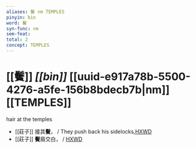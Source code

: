 ```yaml
---
aliases: 鬢 nm TEMPLES
pinyin: bìn
word: 鬢
syn-func: nm
sem-feat: 
total: 2
concept: TEMPLES 
---
```

# [[鬢]] *[[bìn]]*  [[uuid-e917a78b-5500-4276-a5fe-156b8bdecb7b|nm]] [[TEMPLES]]
hair at the temples
 - [[莊子]] 接其**鬢**， / They push back his sidelocks,[HXWD](https://hxwd.org/textview.html?location=KR5c0126_tls_026-4a.14)
 - [[莊子]] **鬢**眉交白，
                     / [HXWD](https://hxwd.org/textview.html?location=KR5c0126_tls_031-1a.10)